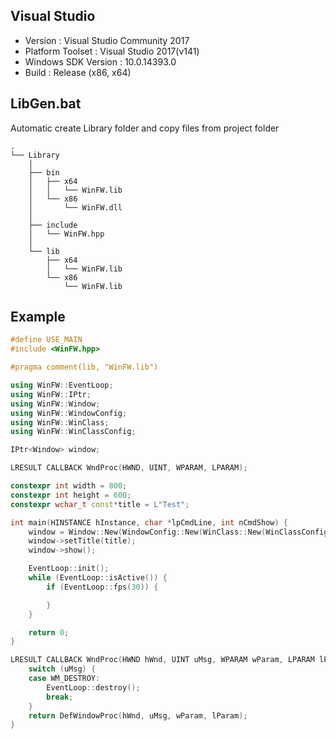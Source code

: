 ## Visual Studio
* Version             : Visual Studio Community 2017
* Platform Toolset    : Visual Studio 2017(v141)
* Windows SDK Version : 10.0.14393.0
* Build               : Release (x86, x64)

## LibGen.bat
Automatic create Library folder and copy files from project folder

    .
    └── Library
        │
        ├── bin
        │   ├── x64
        │   │   └── WinFW.lib
        │   └── x86
        │       └── WinFW.dll
        │
        ├── include
        │   └── WinFW.hpp
        │
        └── lib
            ├── x64
            │   └── WinFW.lib
            └── x86
                └── WinFW.lib

## Example
```cpp
#define USE_MAIN
#include <WinFW.hpp>

#pragma comment(lib, "WinFW.lib")

using WinFW::EventLoop;
using WinFW::IPtr;
using WinFW::Window;
using WinFW::WindowConfig;
using WinFW::WinClass;
using WinFW::WinClassConfig;

IPtr<Window> window;

LRESULT CALLBACK WndProc(HWND, UINT, WPARAM, LPARAM);

constexpr int width = 800;
constexpr int height = 600;
constexpr wchar_t const*title = L"Test";

int main(HINSTANCE hInstance, char *lpCmdLine, int nCmdShow) {
	window = Window::New(WindowConfig::New(WinClass::New(WinClassConfig::New(L"Class1", WndProc)), width, height));
	window->setTitle(title);
	window->show();

	EventLoop::init();
	while (EventLoop::isActive()) {
		if (EventLoop::fps(30)) {

		}
	}

	return 0;
}

LRESULT CALLBACK WndProc(HWND hWnd, UINT uMsg, WPARAM wParam, LPARAM lParam) {
	switch (uMsg) {
	case WM_DESTROY:
		EventLoop::destroy();
		break;
	}
	return DefWindowProc(hWnd, uMsg, wParam, lParam);
}
```
